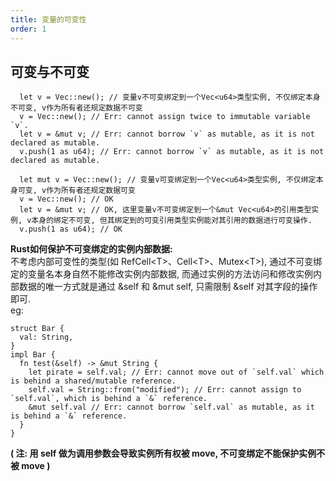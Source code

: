 ```yaml
---
title: 变量的可变性
order: 1
---
```


## 可变与不可变

```rust::no-line-numbers
  let v = Vec::new(); // 变量v不可变绑定到一个Vec<u64>类型实例, 不仅绑定本身不可变, v作为所有者还规定数据不可变
  v = Vec::new(); // Err: cannot assign twice to immutable variable `v`.
  let v = &mut v; // Err: cannot borrow `v` as mutable, as it is not declared as mutable.
  v.push(1 as u64); // Err: cannot borrow `v` as mutable, as it is not declared as mutable.
```

```rust::no-line-numbers
  let mut v = Vec::new(); // 变量v可变绑定到一个Vec<u64>类型实例, 不仅绑定本身可变, v作为所有者还规定数据可变
  v = Vec::new(); // OK
  let v = &mut v; // OK, 这里变量v不可变绑定到一个&mut Vec<u64>的引用类型实例, v本身的绑定不可变, 但其绑定到的可变引用类型实例能对其引用的数据进行可变操作.
  v.push(1 as u64); // OK
```

**Rust如何保护不可变绑定的实例内部数据:**\
不考虑内部可变性的类型(如 RefCell\<T\>、Cell\<T\>、Mutex\<T\>), 通过不可变绑定的变量名本身自然不能修改实例内部数据, 而通过实例的方法访问和修改实例内部数据的唯一方式就是通过 &self 和 &mut self, 只需限制 &self 对其字段的操作即可. \
eg:
```rust:no-line-numbers
struct Bar {
  val: String,
}
impl Bar {
  fn test(&self) -> &mut String {
    let pirate = self.val; // Err: cannot move out of `self.val` which is behind a shared/mutable reference.
    self.val = String::from("modified"); // Err: cannot assign to `self.val`, which is behind a `&` reference.
    &mut self.val // Err: cannot borrow `self.val` as mutable, as it is behind a `&` reference.
  }
}
```
**( 注: 用 self 做为调用参数会导致实例所有权被 move, 不可变绑定不能保护实例不被 move )**

